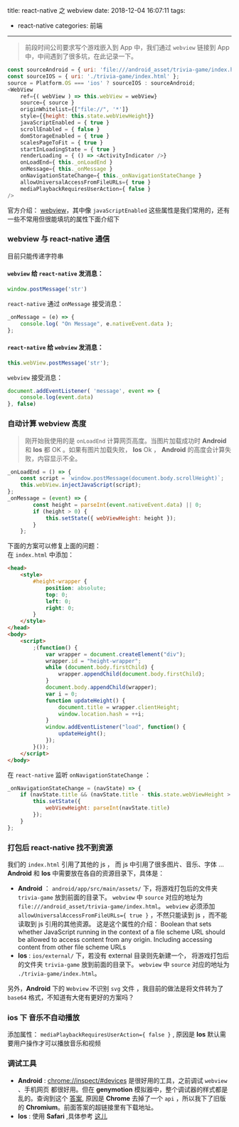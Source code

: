 title: react-native 之 webview
date: 2018-12-04 16:07:11
tags:
- react-native
categories: 前端
---
> 前段时间公司要求写个游戏嵌入到 App 中，我们通过 `webview` 链接到 App 中，中间遇到了很多坑，在此记录一下。

``` js
const sourceAndroid = { uri: 'file:///android_asset/trivia-game/index.html' };
const sourceIOS = { uri: './trivia-game/index.html' };
source = Platform.OS === 'ios' ? sourceIOS : sourceAndroid;
<WebView
    ref={( webView ) => this.webView = webView}
    source={ source }
    originWhitelist={["file://", '*']}
    style={{height: this.state.webViewHeight}}
    javaScriptEnabled = { true }
    scrollEnabled = { false }
    domStorageEnabled = { true }
    scalesPageToFit = { true }
    startInLoadingState = { true }
    renderLoading = { () => <ActivityIndicator />}
    onLoadEnd={ this._onLoadEnd }
    onMessage={ this._onMessage }
    onNavigationStateChange={ this._onNavigationStateChange }
    allowUniversalAccessFromFileURLs={ true }
    mediaPlaybackRequiresUserAction={ false }
/>
```
官方介绍： [webview](https://reactnative.cn/docs/webview/)，其中像 `javaScriptEnabled` 这些属性是我们常用的，还有一些不常用但很能填坑的属性下面介绍下
### webview 与 react-native 通信
目前只能传递字符串
#### `webview` 给 `react-native` 发消息：
``` js
window.postMessage('str')
```
`react-native` 通过 `onMessage` 接受消息：
``` js
_onMessage = (e) => {
    console.log( "On Message", e.nativeEvent.data );
};
```
#### `react-native` 给 `webview` 发消息：
``` js
this.webView.postMessage('str');
```
`webview` 接受消息：
``` js
document.addEventListener( 'message', event => {
    console.log(event.data)
}, false)
```
<!-- more -->

### 自动计算 webview 高度
> 刚开始我使用的是 `onLoadEnd` 计算网页高度。当图片加载成功时 **Android** 和 **Ios** 都 OK 。如果有图片加载失败， **Ios** Ok ， **Android** 的高度会计算失败，内容显示不全。
 ``` js
 _onLoadEnd = () => {
     const script = `window.postMessage(document.body.scrollHeight)`;
     this.webView.injectJavaScript(script);
 };
 _onMessage = (event) => {
         const height = parseInt(event.nativeEvent.data) || 0;
         if (height > 0) {
             this.setState({ webViewHeight: height });
         }
     };
 ```

下面的方案可以修复上面的问题：  
在 `index.html` 中添加：
``` html
<head>
    <style>
        #height-wrapper {
            position: absolute;
            top: 0;
            left: 0;
            right: 0;
        }
    </style>
</head>
<body>
    <script>
        ;(function() {
            var wrapper = document.createElement("div");
            wrapper.id = "height-wrapper";
            while (document.body.firstChild) {
                wrapper.appendChild(document.body.firstChild);
            }
            document.body.appendChild(wrapper);
            var i = 0;
            function updateHeight() {
                document.title = wrapper.clientHeight;
                window.location.hash = ++i;
            }
            window.addEventListener("load", function() {
                updateHeight();
            });
        }());
    </script>
</body>
```
在 `react-native` 监听 `onNavigationStateChange` ：

``` js
_onNavigationStateChange = (navState) => {
    if (navState.title && (navState.title - this.state.webViewHeight > 0)) {
        this.setState({
            webViewHeight: parseInt(navState.title)
        });
    }
};
```

### 打包后 react-native 找不到资源
我们的 `index.html` 引用了其他的 js ， 而 js 中引用了很多图片、音乐、字体 ...  
**Android** 和 **Ios** 中需要放在各自的资源目录下，具体是：

- **Android** ： 
    `android/app/src/main/assets/` 下，将游戏打包后的文件夹 `trivia-game` 放到前面的目录下。
    `webview` 中 `source` 对应的地址为 `file:///android_asset/trivia-game/index.html`。
    `webview` 必须添加 `allowUniversalAccessFromFileURLs={ true }` ，不然只能读到 js ，而不能读取到 js 引用的其他资源。
    这是这个属性的介绍： Boolean that sets whether JavaScript running in the context of a file scheme URL should be allowed to access content from any origin. Including accessing content from other file scheme URLs
- **Ios** : 
    `ios/external/` 下，若没有 external 目录则先新建一个， 将游戏打包后的文件夹 `trivia-game` 放到前面的目录下。
    `webview` 中 `source` 对应的地址为 `./trivia-game/index.html`。

另外，**Android** 下的 `Webview` 不识别 `svg` 文件 ，我目前的做法是将文件转为了 `base64` 格式，不知道有大佬有更好的方案吗？

### ios 下 音乐不自动播放
添加属性： `mediaPlaybackRequiresUserAction={ false }` , 原因是 **Ios** 默认需要用户操作才可以播放音乐和视频

### 调试工具
- **Android** :
    [chrome://inspect/#devices](chrome://inspect/#devices) 是很好用的工具，之前调试 `webview` 、手机网页 都很好用。但在 **genymotion** 模拟器中，整个调试器的样式都是乱的。查询到这个 [答案](https://stackoverflow.com/questions/47980279/google-chrome-devtools-broken-when-inspecting-android-webview), 原因是 **Chrome** 去掉了一个 `api` ，所以我下了旧版的 **Chromium**。前面答案的超链接里有下载地址。
- **Ios** : 使用 **Safari** ,具体参考 [这儿](https://stackoverflow.com/questions/47991959/how-to-debug-a-webview-in-react-native)